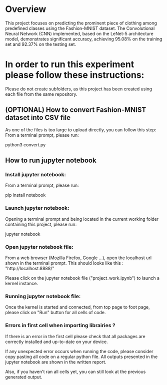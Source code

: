 # Overview

This project focuses on predicting the prominent piece of clothing among predefined classes using the Fashion-MNIST dataset. The Convolutional Neural Network (CNN) implemented, based on the LeNet-5 architecture model, demonstrates significant accuracy, achieving 95.08% on the training set and 92.37% on the testing set.

# In order to run this experiment please follow these instructions:
Please do not create subfolders, as this project has been created using each file from the same repository.

## (OPTIONAL) How to convert Fashion-MNIST dataset into CSV file
As one of the files is too large to upload directly, you can follow this step:
From a terminal prompt, please run:

python3 convert.py

## How to run jupyter notebook
### Install jupyter notebook:
From a terminal prompt, please run:

pip install notebook

### Launch jupyter notebook:
Opening a terminal prompt and being located in the current working folder containing this project, please run:

jupyter notebook

### Open jupyter notebook file:
From a web browser (Mozilla Firefox, Google ...), open the localhost url shown in the terminal prompt. This should looks like this : "http://localhost:8888/"

Please click on the jupyter notebook file ("project_work.ipynb") to launch a kernel instance.

### Running jupyter notebook file:
Once the kernel is started and connected, from top page to foot page, please click on "Run" button for all cells of code.

### Errors in first cell when importing librairies ?
If there is an error in the first cell please check that all packages are correctly installed and up-to-date on your device.

If any unexpected error occurs when running the code, please consider copy pasting all code on a regular python file. All outputs presented in the jupyter notebook are shown in the written report.

Also, if you haven't ran all cells yet, you can still look at the previous generated output.
